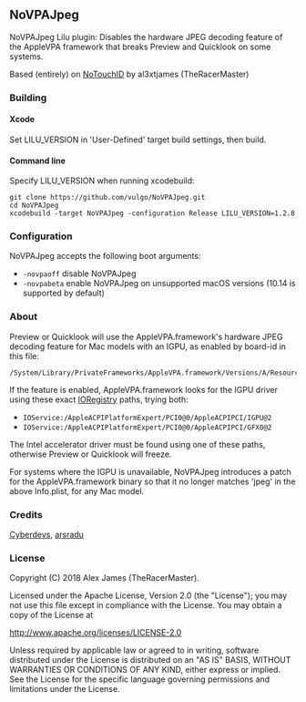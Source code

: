 ## NoVPAJpeg

NoVPAJpeg Lilu plugin: Disables the hardware JPEG decoding feature of the AppleVPA framework that breaks Preview and Quicklook on some systems.

Based (entirely) on [NoTouchID](https://github.com/al3xtjames/NoTouchID) by al3xtjames (TheRacerMaster)


### Building

#### Xcode

Set LILU_VERSION in 'User-Defined' target build settings, then build.

#### Command line

Specify LILU_VERSION when running xcodebuild:

```
git clone https://github.com/vulgo/NoVPAJpeg.git
cd NoVPAJpeg
xcodebuild -target NoVPAJpeg -configuration Release LILU_VERSION=1.2.8
```


### Configuration

NoVPAJpeg accepts the following boot arguments:

- ```-novpaoff``` disable NoVPAJpeg
- ```-novpabeta``` enable NoVPAJpeg on unsupported macOS versions (10.14 is supported by default)


### About

Preview or Quicklook will use the AppleVPA.framework's hardware JPEG decoding feature for Mac models with an IGPU, as enabled by board-id in this file:

```
/System/Library/PrivateFrameworks/AppleVPA.framework/Versions/A/Resources/Info.plist
```

If the feature is enabled, AppleVPA.framework looks for the IGPU driver using these exact [IORegistry](https://github.com/vulgo/IORegistryExplorer/releases) paths, trying both:

- ```IOService:/AppleACPIPlatformExpert/PCI0@0/AppleACPIPCI/IGPU@2```
- ```IOService:/AppleACPIPlatformExpert/PCI0@0/AppleACPIPCI/GFX0@2```

The Intel accelerator driver must be found using one of these paths, otherwise Preview or Quicklook will freeze.

For systems where the IGPU is unavailable, NoVPAJpeg introduces a patch for the AppleVPA.framework binary so that it no longer matches 'jpeg' in the above Info.plist, for any Mac model.

### Credits

[Cyberdevs](https://www.insanelymac.com/forum/topic/334881-how-to-fix-quicklook-and-preview-loading-issues-in-mojave/), [arsradu](https://www.insanelymac.com/forum/topic/334881-how-to-fix-quicklook-and-preview-loading-issues-in-mojave/)

### License

Copyright (C) 2018 Alex James (TheRacerMaster).

Licensed under the Apache License, Version 2.0 (the "License"); you may not use this file except in compliance with the License. You may obtain a copy of the License at

http://www.apache.org/licenses/LICENSE-2.0

Unless required by applicable law or agreed to in writing, software distributed under the License is distributed on an "AS IS" BASIS, WITHOUT WARRANTIES OR CONDITIONS OF ANY KIND, either express or implied. See the License for the specific language governing permissions and limitations under the License.
